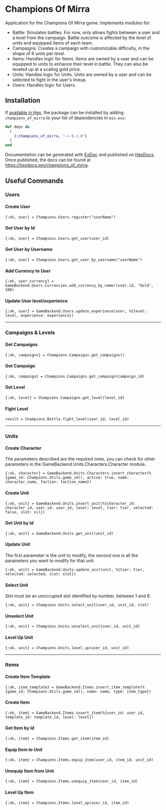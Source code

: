# Champions Of Mirra

Application for the Champions Of Mirra game. Implements modules for:

- Battle: Simulates battles. For now, only allows fights between a user and a level from the campaign. Battle outcome is affected by the level of units and equipped items of each team.
- Campaigns: Creates a campaign with customizable difficulty, in the shape of 6 units per level.
- Items: Handles logic for Items. Items are owned by a user and can be equipped to units to enhance their level in battle. They can also be leveled up at a scaling gold price.
- Units: Handles logic for Units. Units are owned by a user and can be selected to fight in the user's lineup.
- Users: Handles logic for Users.

## Installation

If [available in Hex](https://hex.pm/docs/publish), the package can be installed
by adding `champions_of_mirra` to your list of dependencies in `mix.exs`:

```elixir
def deps do
  [
    {:champions_of_mirra, "~> 0.1.0"}
  ]
end
```

Documentation can be generated with [ExDoc](https://github.com/elixir-lang/ex_doc)
and published on [HexDocs](https://hexdocs.pm). Once published, the docs can
be found at <https://hexdocs.pm/champions_of_mirra>.

## Useful Commands

### Users

#### Create User

```
{:ok, user} = Champions.Users.register("userName")
```

#### Get User by Id

```
{:ok, user} = Champions.Users.get_user(user_id)
```

#### Get User by Username

```
{:ok, user} = Champions.Users.get_user_by_username("userName")
```

#### Add Currency to User

```
{:ok, user_currency} = GameBackend.Users.Currencies.add_currency_by_name!(user.id, "Gold", 100)
```

#### Update User level/experience

```
{:ok, user} = GameBackend.Users.update_experience(user, %{level: level, experience: experience})
```

---

### Campaigns & Levels

#### Get Campaigns

```
{:ok, campaigns} = Champions.Campaigns.get_campaigns()
```

#### Get Campaign

```
{:ok, campaign} = Champions.Campaigns.get_campaign(campaign_id)
```

#### Get Level

```
{:ok, level} = Champions.Campaigns.get_level(level_id)
```

#### Fight Level

```
result = Champions.Battle.fight_level(user_id, level_id)
```

---

### Units

#### Create Character
The parameters described are the required ones, you can check for other parameters in the GameBackend.Units.Characters.Character module.

```
{:ok, character} = GameBackend.Units.Characters.insert_character(%{game_id: Champions.Utils.game_id(), active: true, name: character_name, faction: faction_name})
```

#### Create Unit

```
{:ok, unit} = GameBackend.Units.insert_unit(%{character_id: character_id, user_id: user_id, level: level, tier: tier, selected: false, slot: nil})
```

#### Get Unit by Id
```
{:ok, unit} = GameBackend.Units.get_unit(unit_id)
```

#### Update Unit
The first parameter is the unit to modify, the second one is all the parameters you want to modify for that unit.

```
{:ok, unit} = GameBackend.Units.update_unit(unit, %{tier: tier, selected: selected, slot: slot})
```

#### Select Unit
Slot must be an unoccupied slot identified by number, between 1 and 6.

```
{:ok, unit} = Champions.Units.select_unit(user_id, unit_id, slot)
```

#### Unselect Unit

```
{:ok, unit} = Champions.Units.unselect_unit(user_id, unit_id)
```

#### Level Up Unit

```
{:ok, unit} = Champions.Units.level_up(user_id, unit_id)
```

---

### Items

#### Create Item Template

```
{:ok, item_template} = GameBackend.Items.insert_item_template(%{game_id: Champions.Utils.game_id(), name: name, type: item_type})
```

#### Create Item
```
{:ok, item} = GameBackend.Items.insert_item(%{user_id: user_id, template_id: template_id, level: level})
```

#### Get Item by Id

```
{:ok, item} = Champions.Items.get_item(item_id)
```

#### Equip Item to Unit

```
{:ok, item} = Champions.Items.equip_item(user_id, item_id, unit_id)
```

#### Unequip Item from Unit

```
{:ok, item} = Champions.Items.unequip_item(user_id, item_id)
```

#### Level Up Item

```
{:ok, item} = Champions.Items.level_up(user_id, item_id)
```
